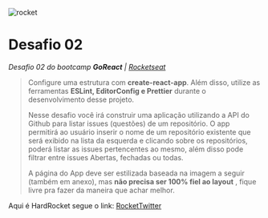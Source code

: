 
![rocket](https://rocketseat.com.br/static/images/og/rocketseat.png)

# Desafio 02

*Desafio 02 do bootcamp **GoReact** | [Rocketseat](https://rocketseat.com.br)*

> Configure uma estrutura com **create-react-app**. Além disso, utilize as ferramentas **ESLint, EditorConfig e Prettier** durante o desenvolvimento desse projeto.
>
> Nesse desafio você irá construir uma aplicação utilizando a API do Github para listar issues (questões) de um repositório. O app permitirá ao usuário inserir o nome de um repositório existente que será exibido na lista da esquerda e clicando sobre os repositórios, poderá listar as issues pertencentes ao mesmo, além disso pode filtrar entre issues Abertas, fechadas ou todas.
>
> A página do App deve ser estilizada baseada na imagem a seguir (também em anexo), mas **não precisa ser 100% fiel ao layout** , fique livre pra fazer da maneira que achar melhor.

Aqui é HardRocket segue o link: [RocketTwitter](https://twitter.com/rocketseat)
